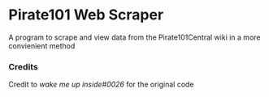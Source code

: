 # Pirate101 Web Scraper
 A program to scrape and view data from the Pirate101Central wiki in a more convienient method
 
### Credits
 Credit to *wake me up inside#0026* for the original code